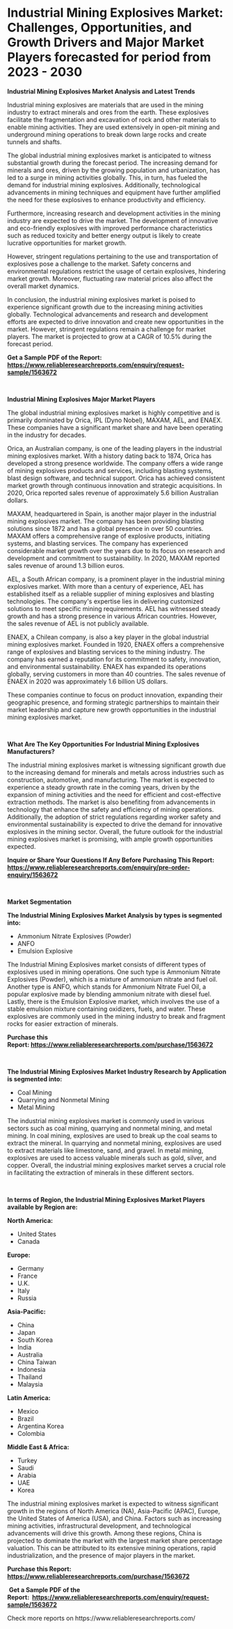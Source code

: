 <p><h1>Industrial Mining Explosives Market: Challenges, Opportunities, and Growth Drivers and Major Market Players forecasted for period from 2023 - 2030</h1></p><p><strong>Industrial Mining Explosives Market Analysis and Latest Trends</strong></p>
<p><p>Industrial mining explosives are materials that are used in the mining industry to extract minerals and ores from the earth. These explosives facilitate the fragmentation and excavation of rock and other materials to enable mining activities. They are used extensively in open-pit mining and underground mining operations to break down large rocks and create tunnels and shafts.</p><p>The global industrial mining explosives market is anticipated to witness substantial growth during the forecast period. The increasing demand for minerals and ores, driven by the growing population and urbanization, has led to a surge in mining activities globally. This, in turn, has fueled the demand for industrial mining explosives. Additionally, technological advancements in mining techniques and equipment have further amplified the need for these explosives to enhance productivity and efficiency.</p><p>Furthermore, increasing research and development activities in the mining industry are expected to drive the market. The development of innovative and eco-friendly explosives with improved performance characteristics such as reduced toxicity and better energy output is likely to create lucrative opportunities for market growth.</p><p>However, stringent regulations pertaining to the use and transportation of explosives pose a challenge to the market. Safety concerns and environmental regulations restrict the usage of certain explosives, hindering market growth. Moreover, fluctuating raw material prices also affect the overall market dynamics.</p><p>In conclusion, the industrial mining explosives market is poised to experience significant growth due to the increasing mining activities globally. Technological advancements and research and development efforts are expected to drive innovation and create new opportunities in the market. However, stringent regulations remain a challenge for market players. The market is projected to grow at a CAGR of 10.5% during the forecast period.</p></p>
<p><strong>Get a Sample PDF of the Report:&nbsp; <a href="https://www.reliableresearchreports.com/enquiry/request-sample/1563672">https://www.reliableresearchreports.com/enquiry/request-sample/1563672</a></strong></p>
<p>&nbsp;</p>
<p><strong>Industrial Mining Explosives Major Market Players</strong></p>
<p><p>The global industrial mining explosives market is highly competitive and is primarily dominated by Orica, IPL (Dyno Nobel), MAXAM, AEL, and ENAEX. These companies have a significant market share and have been operating in the industry for decades.</p><p>Orica, an Australian company, is one of the leading players in the industrial mining explosives market. With a history dating back to 1874, Orica has developed a strong presence worldwide. The company offers a wide range of mining explosives products and services, including blasting systems, blast design software, and technical support. Orica has achieved consistent market growth through continuous innovation and strategic acquisitions. In 2020, Orica reported sales revenue of approximately 5.6 billion Australian dollars.</p><p>MAXAM, headquartered in Spain, is another major player in the industrial mining explosives market. The company has been providing blasting solutions since 1872 and has a global presence in over 50 countries. MAXAM offers a comprehensive range of explosive products, initiating systems, and blasting services. The company has experienced considerable market growth over the years due to its focus on research and development and commitment to sustainability. In 2020, MAXAM reported sales revenue of around 1.3 billion euros.</p><p>AEL, a South African company, is a prominent player in the industrial mining explosives market. With more than a century of experience, AEL has established itself as a reliable supplier of mining explosives and blasting technologies. The company's expertise lies in delivering customized solutions to meet specific mining requirements. AEL has witnessed steady growth and has a strong presence in various African countries. However, the sales revenue of AEL is not publicly available.</p><p>ENAEX, a Chilean company, is also a key player in the global industrial mining explosives market. Founded in 1920, ENAEX offers a comprehensive range of explosives and blasting services to the mining industry. The company has earned a reputation for its commitment to safety, innovation, and environmental sustainability. ENAEX has expanded its operations globally, serving customers in more than 40 countries. The sales revenue of ENAEX in 2020 was approximately 1.6 billion US dollars.</p><p>These companies continue to focus on product innovation, expanding their geographic presence, and forming strategic partnerships to maintain their market leadership and capture new growth opportunities in the industrial mining explosives market.</p></p>
<p>&nbsp;</p>
<p><strong>What Are The Key Opportunities For Industrial Mining Explosives Manufacturers?</strong></p>
<p><p>The industrial mining explosives market is witnessing significant growth due to the increasing demand for minerals and metals across industries such as construction, automotive, and manufacturing. The market is expected to experience a steady growth rate in the coming years, driven by the expansion of mining activities and the need for efficient and cost-effective extraction methods. The market is also benefiting from advancements in technology that enhance the safety and efficiency of mining operations. Additionally, the adoption of strict regulations regarding worker safety and environmental sustainability is expected to drive the demand for innovative explosives in the mining sector. Overall, the future outlook for the industrial mining explosives market is promising, with ample growth opportunities expected.</p></p>
<p><strong>Inquire or Share Your Questions If Any Before Purchasing This Report: <a href="https://www.reliableresearchreports.com/enquiry/pre-order-enquiry/1563672">https://www.reliableresearchreports.com/enquiry/pre-order-enquiry/1563672</a></strong></p>
<p>&nbsp;</p>
<p><strong>Market Segmentation</strong></p>
<p><strong>The Industrial Mining Explosives Market Analysis by types is segmented into:</strong></p>
<p><ul><li>Ammonium Nitrate Explosives (Powder)</li><li>ANFO</li><li>Emulsion Explosive</li></ul></p>
<p><p>The Industrial Mining Explosives market consists of different types of explosives used in mining operations. One such type is Ammonium Nitrate Explosives (Powder), which is a mixture of ammonium nitrate and fuel oil. Another type is ANFO, which stands for Ammonium Nitrate Fuel Oil, a popular explosive made by blending ammonium nitrate with diesel fuel. Lastly, there is the Emulsion Explosive market, which involves the use of a stable emulsion mixture containing oxidizers, fuels, and water. These explosives are commonly used in the mining industry to break and fragment rocks for easier extraction of minerals.</p></p>
<p><strong>Purchase this Report:&nbsp;<a href="https://www.reliableresearchreports.com/purchase/1563672">https://www.reliableresearchreports.com/purchase/1563672</a></strong></p>
<p>&nbsp;</p>
<p><strong>The Industrial Mining Explosives Market Industry Research by Application is segmented into:</strong></p>
<p><ul><li>Coal Mining</li><li>Quarrying and Nonmetal Mining</li><li>Metal Mining</li></ul></p>
<p><p>The industrial mining explosives market is commonly used in various sectors such as coal mining, quarrying and nonmetal mining, and metal mining. In coal mining, explosives are used to break up the coal seams to extract the mineral. In quarrying and nonmetal mining, explosives are used to extract materials like limestone, sand, and gravel. In metal mining, explosives are used to access valuable minerals such as gold, silver, and copper. Overall, the industrial mining explosives market serves a crucial role in facilitating the extraction of minerals in these different sectors.</p></p>
<p>&nbsp;</p>
<p><strong>In terms of Region, the Industrial Mining Explosives Market Players available by Region are:</strong></p>
<p>
    <p> <strong> North America: </strong>
        <ul>
            <li>United States</li>
            <li>Canada</li>
        </ul>
        </p> 
    <p> <strong> Europe: </strong>
        <ul>
            <li>Germany</li>
            <li>France</li>
            <li>U.K.</li>
            <li>Italy</li>
            <li>Russia</li>
        </ul>
        </p> 
    <p> <strong> Asia-Pacific: </strong>
        <ul>
            <li>China</li>
            <li>Japan</li>
            <li>South Korea</li>
            <li>India</li>
            <li>Australia</li>
            <li>China Taiwan</li>
            <li>Indonesia</li>
            <li>Thailand</li>
            <li>Malaysia</li>
        </ul>
        </p> 
    <p> <strong> Latin America: </strong>
        <ul>
            <li>Mexico</li>
            <li>Brazil</li>
            <li>Argentina Korea</li>
            <li>Colombia</li>
        </ul>
        </p> 
    <p> <strong> Middle East & Africa: </strong>
        <ul>
            <li>Turkey</li>
            <li>Saudi</li>
            <li>Arabia</li>
            <li>UAE</li>
            <li>Korea</li>
        </ul>
    </p>
    </p>
<p><p>The industrial mining explosives market is expected to witness significant growth in the regions of North America (NA), Asia-Pacific (APAC), Europe, the United States of America (USA), and China. Factors such as increasing mining activities, infrastructural development, and technological advancements will drive this growth. Among these regions, China is projected to dominate the market with the largest market share percentage valuation. This can be attributed to its extensive mining operations, rapid industrialization, and the presence of major players in the market.</p></p>
<p><strong>Purchase this Report: <a href="https://www.reliableresearchreports.com/purchase/1563672">https://www.reliableresearchreports.com/purchase/1563672</a></strong></p>
<p>&nbsp;<strong>Get a Sample PDF of the Report:&nbsp;&nbsp;<a href="https://www.reliableresearchreports.com/enquiry/request-sample/1563672">https://www.reliableresearchreports.com/enquiry/request-sample/1563672</a></strong></p>
<p><strong></strong></p>
<p>Check more reports on https://www.reliableresearchreports.com/</p>